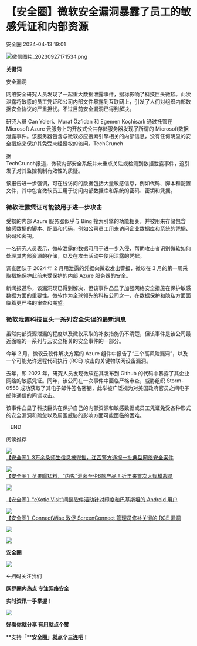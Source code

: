 #  【安全圈】微软安全漏洞暴露了员工的敏感凭证和内部资源   
 安全圈   2024-04-13 19:01  
  
![](https://mmbiz.qpic.cn/sz_mmbiz_png/aBHpjnrGylgOvEXHviaXu1fO2nLov9bZ055v7s8F6w1DD1I0bx2h3zaOx0Mibd5CngBwwj2nTeEbupw7xpBsx27Q/640?wx_fmt=png&from=appmsg "微信图片_20230927171534.png")  
  
  
**关键词**  
  
  
  
安全漏洞  
  
  
网络安全研究人员发现了一起重大数据泄露事件，据称影响了科技巨头微软。此次泄露将敏感的员工凭证和公司内部文件暴露到互联网上，引发了人们对组织内部数据安全协议的严重担忧。不过目前安全漏洞已得到解决。  
  
研究人员 Can Yoleri、Murat Özfidan 和 Egemen Koçhisarlı 通过托管在 Microsoft Azure 云服务上的开放式公共存储服务器发现了所谓的 Microsoft数据泄露事件。该服务器包含与微软必应搜索引擎相关的内部信息，没有任何明显的安全措施来保护其免受未经授权的访问。TechCrunch  
  
据  
TechCrunch报道，微软内部安全系统并未重点关注或检测到数据泄露事件，这引发了对其监控机制有效性的质疑。  
  
该报告进一步强调，可在线访问的数据包括大量敏感信息，例如代码、脚本和配置文件，其中包含微软员工用于访问内部数据库和系统的密码、密钥和凭据。  
### 微软泄露凭证可能被用于进一步攻击  
  
受损的内部 Azure 服务器似乎与 Bing 搜索引擎的功能相关，并被用来存储包含敏感数据的脚本、配置和代码，例如公司员工用来访问企业数据库和系统的凭据、密码和密钥。  
  
一名研究人员表示，微软泄露的数据可用于进一步入侵，帮助攻击者识别微软如何处理其内部资源的存储，以及在攻击活动中使用泄露的凭据。  
  
调查团队于 2024 年 2 月用泄露的凭据向微软发出警报，微软在 3 月的第一周采取措施保护此前未受保护的内部 Azure 服务器的安全。  
  
新闻报道称，该漏洞现已得到解决，但该事件凸显了加强网络安全措施在保护敏感数据方面的重要性。微软作为全球领先的科技公司之一，在数据保护和隐私方面面临着更严格的审查和期望。  
### 微软泄露科技巨头一系列安全失误的最新消息  
  
虽然内部资源泄漏的程度以及微软采取的补救措施仍不清楚，但该事件是该公司最近面临的一系列与云安全相关的安全事件的一部分。  
  
今年 2 月，微软云软件解决方案的 Azure 组件中报告了“三个高风险漏洞”，以及一个可能允许远程代码执行 (RCE) 攻击的关键物联网设备漏洞。  
  
去年，即 2023 年，研究人员发现微软在其发布到 Github 的代码中暴露了其企业网络的敏感凭证。同年，该公司在一次事件中面临严格审查，威胁组织 Storm-0558 成功获取了其电子邮件签名密钥，此举被广泛视为对美国政府官员之间电子邮件通信的间谍攻击。  
  
该事件凸显了科技巨头在保护自己的内部资源和敏感数据或员工凭证免受各种形式的安全漏洞和疏忽以及周围威胁的影响方面可能面临的困难。  
  
  
   END    
  
  
阅读推荐  
  
  
![](https://mmbiz.qpic.cn/sz_mmbiz_jpg/aBHpjnrGyliaIkvYsvENPABus5Usye9lOdia6tI1Blqibs0yOwFG0yENDa0VfXBcDVPoEHNibF1dD7vsauAY7t2y3w/640?wx_fmt=jpeg "")  
[【安全圈】3万余条师生信息被兜售，江西警方通报一批典型网络安全案件](http://mp.weixin.qq.com/s?__biz=MzIzMzE4NDU1OQ==&mid=2652057868&idx=1&sn=e1cd1ebfb691c5fc45a4ad6243bbd9f6&chksm=f36e1d4cc419945a7cf6c2e6d4878b9a94e94ba05e796ab7461c5af6f0abc70bf11d4a9bcf88&scene=21#wechat_redirect)  
  
  
  
![](https://mmbiz.qpic.cn/sz_mmbiz_jpg/aBHpjnrGyliaIkvYsvENPABus5Usye9lOuy7nQkRstudzL0ATFUQ6ibUOywDMV8TWsCcUlAAhXNIiam14NyxPF60w/640?wx_fmt=jpeg "")  
[【安全圈】苹果曝猛料，“内鬼”泄密至少6款产品！近年来首次大规模裁员](http://mp.weixin.qq.com/s?__biz=MzIzMzE4NDU1OQ==&mid=2652057868&idx=2&sn=60d30fb5ea63b331721128d7d48ae3fc&chksm=f36e1d4cc419945a3438a8566643a748343f68ff87ce275faa4ddfe5860289ee4e6a202ee206&scene=21#wechat_redirect)  
  
  
  
![](https://mmbiz.qpic.cn/sz_mmbiz_jpg/aBHpjnrGyliaIkvYsvENPABus5Usye9lOsR0pyBbZZ4GRnYsFkicCy0rBT3KQVYHXajoPDlxPib2YlNsmXEX1IFFw/640?wx_fmt=jpeg "")  
  
[【安全圈】“eXotic Visit”间谍软件活动针对印度和巴基斯坦的 Android 用户](http://mp.weixin.qq.com/s?__biz=MzIzMzE4NDU1OQ==&mid=2652057868&idx=3&sn=3e5b2fc2bba32e44c7d93fd196e626c5&chksm=f36e1d4cc419945aeb7ebf116ea6fed760f4d9f248f82144c7995f478f6845d15cb42c97b297&scene=21#wechat_redirect)  
  
  
  
![](https://mmbiz.qpic.cn/sz_mmbiz_png/aBHpjnrGyliaAEmce27dW7pTP6EZPGJ3Ba4CFoxVR8z2yQNiaiaibzw66snq9dhtR97eDexupDsq2icNXLcdhP9L2Nw/640?wx_fmt=png&from=appmsg "")  
[【安全圈】ConnectWise 敦促 ScreenConnect 管理员修补关键的 RCE 漏洞](http://mp.weixin.qq.com/s?__biz=MzIzMzE4NDU1OQ==&mid=2652057868&idx=4&sn=0720bd6c432446c9c144ebd9fe420b0c&chksm=f36e1d4cc419945a07de9e67d96c040cddbdc2c9e9ad66dbd8e24dde4a79bfc8428d4af1df33&scene=21#wechat_redirect)  
  
  
  
  
  
  
![](https://mmbiz.qpic.cn/mmbiz_gif/aBHpjnrGylgeVsVlL5y1RPJfUdozNyCEft6M27yliapIdNjlcdMaZ4UR4XxnQprGlCg8NH2Hz5Oib5aPIOiaqUicDQ/640?wx_fmt=gif "")  
  
  
  
![](https://mmbiz.qpic.cn/mmbiz_png/aBHpjnrGylgeVsVlL5y1RPJfUdozNyCEDQIyPYpjfp0XDaaKjeaU6YdFae1iagIvFmFb4djeiahnUy2jBnxkMbaw/640?wx_fmt=png "")  
  
**安全圈**  
  
![](https://mmbiz.qpic.cn/mmbiz_gif/aBHpjnrGylgeVsVlL5y1RPJfUdozNyCEft6M27yliapIdNjlcdMaZ4UR4XxnQprGlCg8NH2Hz5Oib5aPIOiaqUicDQ/640?wx_fmt=gif "")  
  
  
←扫码关注我们  
  
**网罗圈内热点 专注网络安全**  
  
**实时资讯一手掌握！**  
  
  
![](https://mmbiz.qpic.cn/mmbiz_gif/aBHpjnrGylgeVsVlL5y1RPJfUdozNyCE3vpzhuku5s1qibibQjHnY68iciaIGB4zYw1Zbl05GQ3H4hadeLdBpQ9wEA/640?wx_fmt=gif "")  
  
**好看你就分享 有用就点个赞**  
  
**支持「****安全圈」就点个三连吧！**  
  
